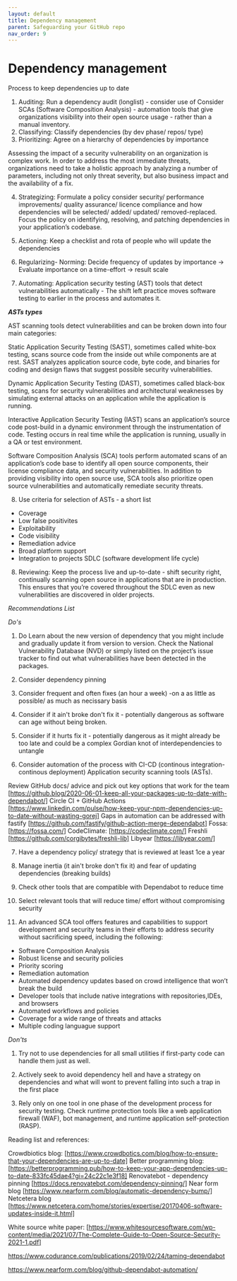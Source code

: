 ```yaml
---
layout: default
title: Dependency management
parent: Safeguarding your GitHub repo
nav_order: 9
---
```


# Dependency management

Process to keep dependencies up to date

1. Auditing: Run a dependency audit (longlist) - consider use of Consider SCAs (Software Composition Analysis) - automation tools that give organizations visibility into their open source usage - rather than a manual inventory.
2. Classifying: Classify dependencies (by dev phase/ repos/ type)
3. Prioritizing: Agree on a hierarchy of dependencies by importance

Assessing the impact of a security vulnerability on an organization is
complex work. In order to address the most immediate threats, organizations need to
take a holistic approach by analyzing a number of parameters, including not only threat
severity, but also business impact and the availability of a fix.

4. Strategizing: Formulate a policy consider security/ performance improvements/ quality assurance/ licence compliance and how dependencies will be selected/ added/ updated/ removed-replaced. Focus the policy on identifying, resolving, and patching dependencies in your application’s codebase.
5. Actioning: Keep a checklist and rota of people who will update the dependencies
6. Regularizing- Norming: Decide frequency of updates by importance -> Evaluate importance on a time-effort -> result scale

7. Automating: Application security testing (AST) tools that detect vulnerabilities automatically - The shift left practice moves software testing to earlier in the process and automates it.

**_ASTs types_**

AST scanning tools detect vulnerabilities and can be broken down into four main categories:

Static Application Security Testing (SAST), sometimes called white-box testing, scans source
code from the inside out while components are at rest. SAST analyzes application source
code, byte code, and binaries for coding and design flaws that suggest possible security
vulnerabilities.

Dynamic Application Security Testing (DAST), sometimes called black-box testing, scans for
security vulnerabilities and architectural weaknesses by simulating external attacks on an
application while the application is running.

Interactive Application Security Testing (IAST) scans an application’s source code post-build
in a dynamic environment through the instrumentation of code. Testing occurs in real time
while the application is running, usually in a QA or test environment.

Software Composition Analysis (SCA) tools perform automated scans of an application’s
code base to identify all open source components, their license compliance data, and
security vulnerabilities. In addition to providing visibility into open source use, SCA tools also
prioritize open source vulnerabilities and automatically remediate security threats.

8. Use criteria for selection of ASTs - a short list

- Coverage
- Low false positivites
- Exploitability
- Code visibility
- Remediation advice
- Broad platform support
- Integration to projects SDLC (software development life cycle)

8. Reviewing: Keep the process live and up-to-date - shift security right, continually scanning open source in applications that are in production. This ensures that you’re covered throughout the SDLC
   even as new vulnerabilities are discovered in older projects.

_Recommendations List_

_Do's_

1. Do Learn about the new version of dependency that you might include and gradually update it from version to version. Check the National Vulnerability Database (NVD) or simply listed on the project’s issue tracker to find out what vulnerabilities have been detected in the packages.

2. Consider dependency pinning

3. Consider frequent and often fixes (an hour a week) -on a as little as possible/ as much as necissary basis

4. Consider if it ain't broke don't fix it - potentially dangerous as software can age without being broken.

5. Consider if it hurts fix it - potentially dangerous as it might already be too late and could be a complex Gordian knot of interdependencies to untangle

6. Consider automation of the process with CI-CD (continous integration-continous deployment) Application security scanning tools (ASTs).

Review GitHub docs/ advice and pick out key options that work for the team [https://github.blog/2020-06-01-keep-all-your-packages-up-to-date-with-dependabot/]
Circle CI + GitHub Actions [https://www.linkedin.com/pulse/how-keep-your-npm-dependencies-up-to-date-without-wasting-gorej]
Gaps in automation can be addressed with fastify [https://github.com/fastify/github-action-merge-dependabot]
Fossa: [https://fossa.com/]
CodeClimate: [https://codeclimate.com/]
Freshli [https://github.com/corgibytes/freshli-lib]
Libyear [https://libyear.com/]

7. Have a dependency policy/ strategy that is reviewed at least 1ce a year

8. Manage inertia (it ain't broke don't fix it) and fear of updating dependencies (breaking builds)

9. Check other tools that are compatible with Dependabot to reduce time

10. Select relevant tools that will reduce time/ effort without compromising security

11. An advanced SCA tool offers features and capabilities to support development and security teams in their efforts to address security without sacrificing speed, including the following:

- Software Composition Analysis
- Robust license and security policies
- Priority scoring
- Remediation automation
- Automated dependency updates based on crowd intelligence that won’t break the build
- Developer tools that include native integrations with repositories,IDEs, and browsers
- Automated workflows and policies
- Coverage for a wide range of threats and attacks
- Multiple coding languague support

_Don'ts_

1. Try not to use dependencies for all small utilities if first-party code can handle them just as well.

2. Actively seek to avoid dependency hell and have a strategy on dependencies and what will wont to prevent falling into such a trap in the first place

3. Rely only on one tool in one phase of the development process for security testing. Check runtime protection tools like a web application firewall (WAF), bot management, and
   runtime application self-protection (RASP).

Reading list and references:

Crowdbiotics blog:
[https://www.crowdbotics.com/blog/how-to-ensure-that-your-dependencies-are-up-to-date]
Better programming blog:
[https://betterprogramming.pub/how-to-keep-your-app-dependencies-up-to-date-833fc45dae4?gi=24c22c1e3f18]
Renovatebot - dependency pinning
[https://docs.renovatebot.com/dependency-pinning/]
Near form blog
[https://www.nearform.com/blog/automatic-dependency-bump/]
Netcetera blog
[https://www.netcetera.com/home/stories/expertise/20170406-software-updates-inside-it.html]

White source white paper:
[https://www.whitesourcesoftware.com/wp-content/media/2021/07/The-Complete-Guide-to-Open-Source-Security-2021-1.pdf]

https://www.codurance.com/publications/2019/02/24/taming-dependabot

https://www.nearform.com/blog/github-dependabot-automation/
